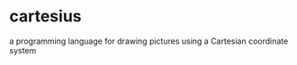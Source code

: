 cartesius
=========

a programming language for drawing pictures using a Cartesian coordinate system